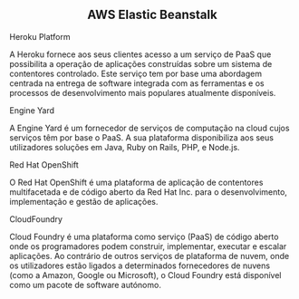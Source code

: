<h2 align="center"> AWS Elastic Beanstalk </h2>


Heroku Platform 

A Heroku fornece aos seus clientes acesso a um serviço de PaaS que possibilita a operação de aplicações construídas sobre um sistema de contentores controlado. Este 
serviço tem por base uma abordagem centrada na entrega de software integrada com as ferramentas e os processos de desenvolvimento mais populares atualmente disponíveis. 


Engine Yard 

A Engine Yard é um fornecedor de serviços de computação na cloud cujos serviços têm por base o PaaS. A sua plataforma disponibiliza aos seus utilizadores soluções em 
Java, Ruby on Rails, PHP, e Node.js. 


Red Hat OpenShift 

O Red Hat OpenShift é uma plataforma de aplicação de contentores multifacetada e de código aberto da Red Hat Inc. para o desenvolvimento, implementação e gestão de 
aplicações. 


CloudFoundry 

Cloud Foundry é uma plataforma como serviço (PaaS) de código aberto onde os programadores podem construir, implementar, executar e escalar aplicações. Ao contrário de
outros serviços de plataforma de nuvem, onde os utilizadores estão ligados a determinados fornecedores de nuvens (como a Amazon, Google ou Microsoft), o Cloud Foundry
está disponível como um pacote de software autónomo. 


 
